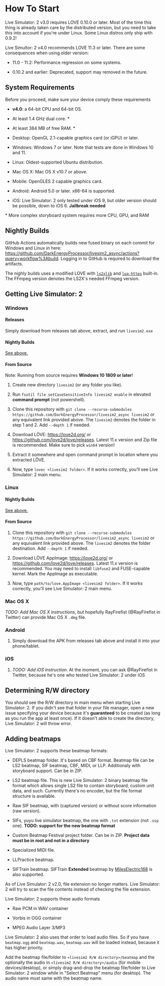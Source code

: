 How To Start
============

Live Simulator: 2 v3.0 requires LOVE 0.10.0 or later. Most of the time this thing is already taken
care by the distributed version, but you need to take this into account if you're under Linux. Some
Linux distros only ship with 0.9.2!

Live Simultor: 2 v4.0 recommends LOVE 11.3 or later. There are some consequences when using older version:

* 11.0 - 11.2: Performance regression on some systems.

* 0.10.2 and earlier: Deprecated, support may removed in the future.

System Requirements
-------------------

Before you proceed, make sure your device comply these requirements

* **v4.0**: a 64-bit CPU and 64-bit OS.

* At least 1.4 GHz dual core. \*

* At least 384 MB of free RAM. \*

* Desktop: OpenGL 2.1-capable graphics card (or iGPU) or later.

* Windows: Windows 7 or later. Note that tests are done in Windows 10 and 11.

* Linux: Oldest-supported Ubuntu distribution.

* Mac OS X: Mac OS X v10.7 or above.

* Mobile: OpenGLES 2 capable graphics card.

* Android: Android 5.0 or later. x86-64 is supported.

* iOS: Live Simulator: 2 only tested under iOS 9, but older version should be possible, down to iOS 6. **Jailbreak needed**

\* More complex storyboard system requires more CPU, GPU, and RAM

Nightly Builds
--------------

GitHub Actions automatically builds new fused binary on each commit for Windows and Linux in here: https://github.com/DarkEnergyProcessor/livesim2_async/actions?query=workflow%3Abuild. Logging in to GitHub is required to download the artifacts.

The nighly builds uses a modified LOVE with [`ls2xlib`](https://github.com/DarkEnergyProcessor/ls2x) and [`lua-https`](https://github.com/love2d/lua-https) built-in. The FFmpeg version denotes the LS2X's needed FFmpeg version.

Getting Live Simulator: 2
-------------------------

### Windows

#### Releases

Simply download from releases tab above, extract, and run `livesim2.exe`

#### Nightly Builds

[See above.](#nightly-builds)

#### From Source

Note: Running from source requires **Windows 10 1809 or later**!

1. Create new directory `livesim2` (or any folder you like).

2. Run `fsutil file setCaseSensitiveInfo livesim2 enable` in elevated **command prompt** (not powershell).

3. Clone this repository with `git clone --recurse-submodules https://github.com/DarkEnergyProcessor/livesim2_async livesim2` or any equivalent link provided above. The `livesim2` denotes the folder in step 1 and 2. Add `--depth 1` if needed.

4. Download LÖVE: https://love2d.org/ or https://github.com/love2d/love/releases. Latest 11.x version and Zip file is recommended. Make sure to pick `win64` version!

5. Extract it somewhere and open command prompt in location where you extracted LÖVE.

6. Now, type `lovec <livesim2 folder>`. If it works correctly, you'll see Live Simulator: 2 main menu.

### Linux

#### Nightly Builds

[See above.](#nightly-builds)

#### From Source

1. Clone this repository with `git clone --recurse-submodules https://github.com/DarkEnergyProcessor/livesim2_async livesim2` or any equivalent link provided above. The `livesim2` denotes the folder destination. Add `--depth 1` if needed.

2. Download LÖVE AppImage: https://love2d.org/ or https://github.com/love2d/love/releases. Latest 11.x version is recommended. You may need to install `libfuse2` and FUSE-capable kernel. Mark the AppImage as executable.

3. Now, type `path/to/love.AppImage <livesim2 folder>`. If it works correctly, you'll see Live Simulator: 2 main menu.

### Mac OS X

*TODO: Add Mac OS X instructions*, but hopefully RayFirefist (@RayFirefist in Twitter) can provide Mac OS X `.dmg` file.

### Android

1. Simply download the APK from releases tab above and install it into your phone/tablet.

### iOS

1. _TODO: Add iOS instruction_. At the moment, you can ask @RayFirefist in Twitter, because he's one who tested Live Simulator: 2 under iOS

Determining R/W directory
-------------------------

You should see the R/W directory in main menu when starting Live Simulator: 2. If you didn't see that folder in your file manager, open a new issue specifying your device because it's **guaranteed** to be created (as long as you run the app at least once). If it doesn't able to create the directory, Live Simulator: 2 will throw error.

Adding beatmaps
---------------

Live Simulator: 2 supports these beatmap formats:

* DEPLS beatmap folder. It's based on CBF format. Beatmap file can be LS2 beatmap, SIF beatmap, CBF, MIDI, or LLP. Additionaly with storyboard support. Can be in ZIP.

* LS2 beatmap file. This is new Live Simulator: 2 binary beatmap file format which allows single LS2 file to contain storyboard, custom unit data, and such. Currently there's no encoder, but the file format structure is available.

* Raw SIF beatmap, with (captured version) or without score information (raw version).

* SIFs, yuyu live simulator beatmap, the one with `.txt` extension (not `.ssp` one). **TODO: support for the new beatmap format**

* Custom Beatmap Festival project folder. Can be in ZIP. **Project data must be in root and not in a directory**

* Specialized MIDI file.

* LLPractice beatmap.

* SIFTrain beatmap. SIFTrain **Extended** beatmap by [MilesElectric168](https://www.reddit.com/r/SchoolIdolFestival/comments/6gqnxk/reintroducting_my_llsif_live_simulator_depls_live/ditlqdg/) is also supported.

As of Live Simulator: 2 v2.0, file extension no longer matters. Live Simulator: 2 will try to scan the file contents instead of checking the file extension.

Live Simulator: 2 supports these audio formats

* Raw PCM in WAV container

* Vorbis in OGG container

* MPEG Audio Layer 3/MP3

Live Simulator: 2 also uses that order to load audio files. So if you have `beatmap.ogg` and `beatmap.wav`, `beatmap.wav` will be loaded instead, because it has higher priority.

Add the beatmap file/folder to `<livesim2 R/W directory>/beatmap` and the optionally the audio in `<livesim2 R/W directory>/audio` (for mobile devices/desktop), or simply drag-and-drop the beatmap file/folder to Live Simulator: 2 window while in "Select Beatmap" menu (for desktop). The audio name must same with the beatmap name.
